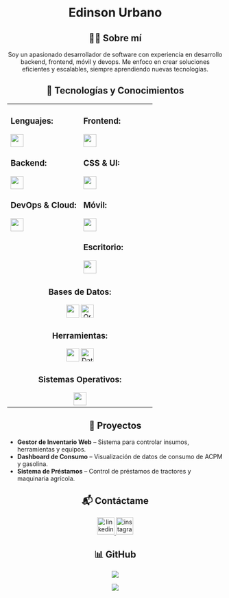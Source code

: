 <!-- Título principal -->
<h1 align="center">Edinson Urbano</h1>

<!-- Subtítulo sobre mí -->
<h2 align="center">👨‍💻 Sobre mí</h2>
<p align="center">
  Soy un apasionado desarrollador de software con experiencia en desarrollo
  backend, frontend, móvil y devops. Me enfoco en crear soluciones eficientes
  y escalables, siempre aprendiendo nuevas tecnologías.
</p>

<!-- Subtítulo de Tecnologías y Conocimientos -->


<h2 align="center" >🚀 Tecnologías y Conocimientos</h2>

<table width="100%">
  <tr>
    <td valign="top" width="50%">
      <h3>Lenguajes:</h3>
      <img src="https://skillicons.dev/icons?i=py,js,php,swift,kotlin" height="30" /><br/>
      <h3>Backend:</h3>
      <img src="https://skillicons.dev/icons?i=nodejs,express,nestjs,fastapi,flask,django,laravel,adonis,ktor,postman" height="30" /><br/>
      <h3>DevOps & Cloud:</h3>
      <img src="https://skillicons.dev/icons?i=aws,azure,gcp,docker,jenkins,githubactions,gitlab,heroku,vercel,netlify,cloudflare" height="30" /><br/>
    </td>
    <td valign="top" width="50%">
      <h3>Frontend:</h3>
      <img src="https://skillicons.dev/icons?i=react,vue,angular,nextjs" height="30" /><br/>
      <h3>CSS & UI:</h3>
      <img src="https://skillicons.dev/icons?i=html,css,tailwind,bootstrap,materialui,emotion,styledcomponents,windicss,figma,xd" height="30" /><br/>
      <h3>Móvil:</h3>
      <img src="https://skillicons.dev/icons?i=flutter,androidstudio,react" height="30" /><br/>
      <h3>Escritorio:</h3>
      <img src="https://skillicons.dev/icons?i=electron,tauri,qt,gtk" height="30" /><br/>
    </td>
  </tr>

  <tr>
    <td colspan="2" align="center">
      <h3>Bases de Datos:</h3>
      <img src="https://skillicons.dev/icons?i=postgres,mongodb,mysql,sqlite,dynamodb" height="30" />
      <img src="https://cdn.jsdelivr.net/gh/devicons/devicon/icons/oracle/oracle-original.svg" alt="Oracle" height="30" /><br/>
      <h3>Herramientas:</h3>
      <img src="https://skillicons.dev/icons?i=git,github,vscode,pycharm" height="30" />
      <img src="https://resources.jetbrains.com/storage/products/company/brand/logos/DataGrip_icon.svg" alt="DataGrip" height="30" /><br/>
      <h3>Sistemas Operativos:</h3>
      <img src="https://skillicons.dev/icons?i=linux,windows,kali" height="30" />
    </td>
  </tr>
</table>







<!-- Subtítulo de Proyectos -->
<h2 align="center">📂 Proyectos</h2>
<ul>
  <li><strong>Gestor de Inventario Web</strong> – Sistema para controlar insumos, herramientas y equipos.</li>
  <li><strong>Dashboard de Consumo</strong> – Visualización de datos de consumo de ACPM y gasolina.</li>
  <li><strong>Sistema de Préstamos</strong> – Control de préstamos de tractores y maquinaria agrícola.</li>
</ul>

<!-- Subtítulo de Contacto -->
<h2 align="center">📬 Contáctame</h2>
<p align="center">
  <a href="https://www.linkedin.com/in/edinsondevurn/" target="_blank">
    <img src="https://user-images.githubusercontent.com/88904952/234979284-68c11d7f-1acc-4f0c-ac78-044e1037d7b0.png" alt="linkedin" width="40" height="40" />
  </a>
  <a href="https://www.instagram.com/edinson_urbano_/" target="_blank">
    <img src="https://user-images.githubusercontent.com/88904952/234981169-2dd1e58f-4b7e-468c-8213-034ba62156c3.png" alt="instagram" width="40" height="40" />
  </a>
</p>

<!-- GitHub Visit Count -->
<h2 align="center">📊 GitHub</h2>
<p align="center">
  <a href="https://github.com/edinsondevurn" target="_blank">
    <img src="https://visitcount.itsvg.in/api?id=edinsondevurn&icon=3&color=6" />
  </a>
</p>

<!-- Divider -->
<p align="center">
  <img src="https://user-images.githubusercontent.com/73097560/115834477-dbab4500-a447-11eb-908a-139a6edaec5c.gif" />
</p>
